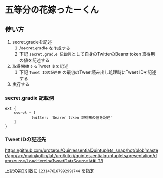 # 五等分の花嫁ったーくん
## 使い方
1. secret.gradleを記述
    1. /secret.gradle を作成する
    2. 下記 `secret.gradle 記載例` として自身のTwitterのBearer token 取得用の値を記述する
2. 取得開始するTweet IDを記述
    1. 下記 `Tweet IDの記述先` の最初のTweet読み出し処理時にTweet IDを記述する
3. 実行する

### secret.gradle 記載例
```
ext {
    secret = [
            twitter: 'Bearer token 取得用の値を記述'
    ]
}
```

### Tweet IDの記述先
https://github.com/urotarou/QuintessentialQuintuplets_snapshot/blob/master/app/src/main/kotlin/lab/uro/kitori/quintessentialquintuplets/presentation/datasource/LoadHeroineTweetDataSource.kt#L28

上記の第2引数に `1231476167992991744` を指定
